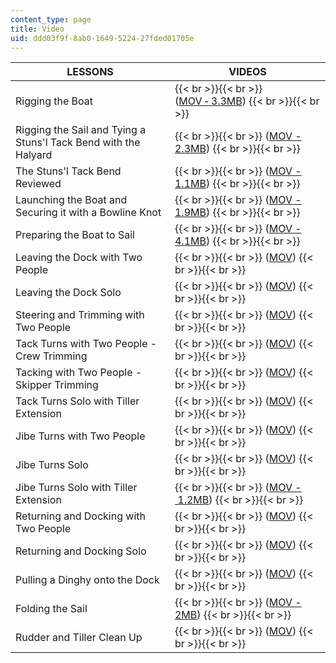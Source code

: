 ```yaml
---
content_type: page
title: Video
uid: ddd03f9f-8ab0-1649-5224-27fded01705e
---
```


| LESSONS | VIDEOS |
| --- | --- |
| Rigging the Boat |  {{< br >}}{{< br >}} ([MOV ‑ 3.3MB](http://www.archive.org/download/MITPE.810S07/1riggingboat.mov)) {{< br >}}{{< br >}}  |
| Rigging the Sail and Tying a Stuns'l Tack Bend with the Halyard |  {{< br >}}{{< br >}} ([MOV - 2.3MB](http://www.archive.org/download/MITPE.810S07/2riggingsail.mov)) {{< br >}}{{< br >}}  |
| The Stuns'l Tack Bend Reviewed |  {{< br >}}{{< br >}} ([MOV - 1.1MB](http://www.archive.org/download/MITPE.810S07/3stunsailtackbend.mov)) {{< br >}}{{< br >}}  |
| Launching the Boat and Securing it with a Bowline Knot |  {{< br >}}{{< br >}} ([MOV - 1.9MB](http://www.archive.org/download/MITPE.810S07/4launchingtheboat.mov)) {{< br >}}{{< br >}}  |
| Preparing the Boat to Sail |  {{< br >}}{{< br >}} ([MOV - 4.1MB](http://www.archive.org/download/MITPE.810S07/5preparingtosail.mov)) {{< br >}}{{< br >}}  |
| Leaving the Dock with Two People |  {{< br >}}{{< br >}} ([MOV](http://www.archive.org/download/MITPE.810S07/6leavingwithtwo.mov)) {{< br >}}{{< br >}}  |
| Leaving the Dock Solo |  {{< br >}}{{< br >}} ([MOV](http://www.archive.org/download/MITPE.810S07/7leavingsolo.mov)) {{< br >}}{{< br >}}  |
| Steering and Trimming with Two People |  {{< br >}}{{< br >}} ([MOV](http://www.archive.org/download/MITPE.810S07/8steeringtrimming.mov)) {{< br >}}{{< br >}}  |
| Tack Turns with Two People - Crew Trimming |  {{< br >}}{{< br >}} ([MOV](http://www.archive.org/download/MITPE.810S07/9tacktwocrew.mov)) {{< br >}}{{< br >}}  |
| Tacking with Two People - Skipper Trimming |  {{< br >}}{{< br >}} ([MOV](http://www.archive.org/download/MITPE.810S07/10tacktwoskipper.mov)) {{< br >}}{{< br >}}  |
| Tack Turns Solo with Tiller Extension |  {{< br >}}{{< br >}} ([MOV](http://www.archive.org/download/MITPE.810S07/11tacking.mov)) {{< br >}}{{< br >}}  |
| Jibe Turns with Two People |  {{< br >}}{{< br >}} ([MOV](http://www.archive.org/download/MITPE.810S07/13jibingtwopeople.mov)) {{< br >}}{{< br >}}  |
| Jibe Turns Solo |  {{< br >}}{{< br >}} ([MOV](http://www.archive.org/download/MITPE.810S07/14Ajibingsolo.mov)) {{< br >}}{{< br >}}  |
| Jibe Turns Solo with Tiller Extension |  {{< br >}}{{< br >}} ([MOV - 1.2MB](http://www.archive.org/download/MITPE.810S07/14Bjibingtackingtiller.mov)) {{< br >}}{{< br >}}  |
| Returning and Docking with Two People |  {{< br >}}{{< br >}} ([MOV](http://www.archive.org/download/MITPE.810S07/16dockingtwopeople.mov)) {{< br >}}{{< br >}}  |
| Returning and Docking Solo |  {{< br >}}{{< br >}} ([MOV](http://www.archive.org/download/MITPE.810S07/17dockingsolo.mov)) {{< br >}}{{< br >}}  |
| Pulling a Dinghy onto the Dock |  {{< br >}}{{< br >}} ([MOV](http://www.archive.org/download/MITPE.810S07/19pullingontodock.mov)) {{< br >}}{{< br >}}  |
| Folding the Sail |  {{< br >}}{{< br >}} ([MOV - 2MB](http://www.archive.org/download/MITPE.810S07/20foldingthesail.mov)) {{< br >}}{{< br >}}  |
| Rudder and Tiller Clean Up |  {{< br >}}{{< br >}} ([MOV](http://www.archive.org/download/MITPE.810S07/21ruddertillerclean.mov)) {{< br >}}{{< br >}}
